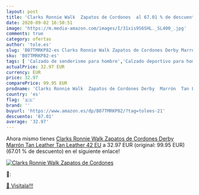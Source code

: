 ```yaml
---
layout: post
title: 'Clarks Ronnie Walk  Zapatos de Cordones  al 67.01 % de descuento'
date: 2020-09-02 16:50:51
image: 'https://m.media-amazon.com/images/I/31xis9S6SHL._SL400_.jpg'
comments: true
category: ofertas
author: 'tole.es'
slug: 'B07TMRKP82-es Clarks Ronnie Walk Zapatos de Cordones Derby Marrón Tan...'
sku: 'B07TMRKP82-es'
tags: [ 'Calzado de senderismo para hombre','Calzado deportivo para hombre','Chanclas y sandalias de piscina para hombre','Zapatillas de senderismo para hombre','Zapatillas y calzado deportivo para hombre','Zapatos','Zapatos para hombre','Zapatos y complementos','zapatos', ]
actualPrice: 32.97 EUR
currency: EUR
price: 32.97
comparePrice: 99.95 EUR
prodname: 'Clarks Ronnie Walk  Zapatos de Cordones Derby  Marrón  Tan Leather Tan Leather   42 EU'
country: 'es'
flag: '🇪🇸'
brand: ''
buyurl: 'https://www.amazon.es/dp/B07TMRKP82/?tag=tolees-21'
descuento: '67.01'
average: '32.97'
---
```


Ahora mismo tienes [Clarks Ronnie Walk  Zapatos de Cordones Derby  Marrón  Tan Leather Tan Leather   42 EU](https://www.amazon.es/dp/B07TMRKP82/?tag=tolees-21) a 32.97 EUR (original: 99.95 EUR) (67.01 %  de descuento) en el siguiente enlace!

[![Clarks Ronnie Walk  Zapatos de Cordones ](https://m.media-amazon.com/images/I/31xis9S6SHL._SL400_.jpg)](https://www.amazon.es/dp/B07TMRKP82/?tag=tolees-21)

🔎:


[🛒 Visítala!!!](https://www.amazon.es/dp/B07TMRKP82/?tag=tolees-21)
